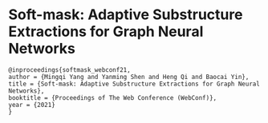 # Soft-mask: Adaptive Substructure Extractions for Graph Neural Networks

```
@inproceedings{softmask_webconf21,
author = {Mingqi Yang and Yanming Shen and Heng Qi and Baocai Yin},
title = {Soft-mask: Adaptive Substructure Extractions for Graph Neural Networks},
booktitle = {Proceedings of The Web Conference (WebConf)},
year = {2021}
}
```